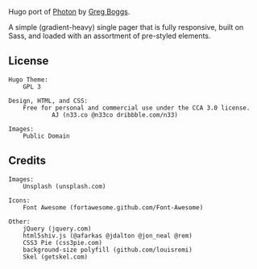 Hugo port of <a href="http://html5up.net/photon">Photon</a> by <a href="http://www.gregboggs.com">Greg Boggs</a>.

A simple (gradient-heavy) single pager that is fully responsive, built on Sass,
and loaded with an assortment of pre-styled elements.

License
-------
	Hugo Theme:
		GPL 3

	Design, HTML, and CSS:
		Free for personal and commercial use under the CCA 3.0 license.
                AJ (n33.co @n33co dribbble.com/n33)

	Images:
		Public Domain

Credits
-------
	Images:
		Unsplash (unsplash.com)

	Icons:
		Font Awesome (fortawesome.github.com/Font-Awesome)

	Other:
		jQuery (jquery.com)
		html5shiv.js (@afarkas @jdalton @jon_neal @rem)
		CSS3 Pie (css3pie.com)
		background-size polyfill (github.com/louisremi)
		Skel (getskel.com)
